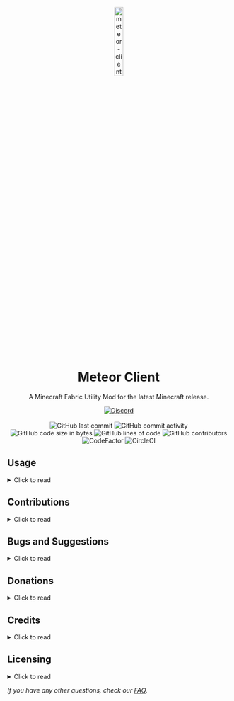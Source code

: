 
<p align="center">
<img src="https://meteorclient.com/icon.png" alt="meteor-client-logo" width="20%"/>
</p>

<h1 align="center">Meteor Client</h1>

<p align="center">A Minecraft Fabric Utility Mod for the latest Minecraft release.</p>

<div align="center">
    <a href="https://discord.gg/bBGQZvd"><img src="https://img.shields.io/discord/689197705683140636?logo=discord" alt="Discord"/></a>
    <br><br>
    <img src="https://img.shields.io/github/last-commit/MeteorDevelopment/meteor-client" alt="GitHub last commit"/>
    <img src="https://img.shields.io/github/commit-activity/w/MeteorDevelopment/meteor-client" alt="GitHub commit activity"/>
    <br>
    <img src="https://img.shields.io/github/languages/code-size/MeteorDevelopment/meteor-client" alt="GitHub code size in bytes"/>
    <img src="https://tokei.rs/b1/github/MeteorDevelopment/meteor-client" alt="GitHub lines of code"/>
    <img src="https://img.shields.io/github/contributors/MeteorDevelopment/meteor-client" alt="GitHub contributors"/>
    <br>
    <img src="https://www.codefactor.io/repository/github/meteordevelopment/meteor-client/badge" alt="CodeFactor"/>
    <img src="https://circleci.com/gh/MeteorDevelopment/meteor-client/tree/master.svg?style=shield" alt="CircleCI"/>
</div>

## Usage

<details>
  <summary>Click to read</summary>

### Building
- Clone this repository
- Run `./gradlew build`

### Installation
Follow guide on the [wiki](https://github.com/MeteorDevelopment/meteor-client/wiki/Installation).
    
</details>

## Contributions

<details>
  <summary>Click to read</summary>
    
See [CONTRIBUTING.md](https://github.com/MeteorDevelopment/meteor-client/blob/master/CONTRIBUTING.md)
    
</details>

## Bugs and Suggestions

<details>
  <summary>Click to read</summary>

Bug reports and suggestions should be made in this repo's [issue tracker](https://github.com/MeteorDevelopment/meteor-client/issues) using the templates provided. Please provide as much information as you can to best help us understand your issue and give a better chance of it being resolved.

</details>

## Donations

<details>
  <summary>Click to read</summary>
    
All of our work is completely free and non-profit, therefore we are very grateful for all donations made to help support us running our community. All of the money made through donations is used to pay for our servers, none of it is taken for profit.

Donations can be made to our [paypal](https://meteorclient.com/donations), the minimum amount to get donator benefits is 5€.
You will be rewarded with a role on our Discord, an in-game cape and extra kit + a colored name on our pvp server (`pvp.meteorclient.com`).
Make sure to include your **Discord tag** and **Minecraft ign** so we can give you your rewards.
    
</details>

## Credits

<details>
  <summary>Click to read</summary>
    
[Cabaletta](https://github.com/cabaletta) for [Baritone](https://github.com/cabaletta/baritone)  
The [Fabric Team](https://github.com/FabricMC) for [Fabric](https://github.com/FabricMC/fabric-loader) and [Yarn](https://github.com/FabricMC/yarn)

</details>

## Licensing

<details>
  <summary>Click to read</summary>
    

If you use **ANY** code from the source:
- You must disclose the source code of your modified work, and the source code you took from this project. This means you are not allowed to use code from this project (even partially) in a closed-source and/or obfuscated application.
- You must state clearly and obviously to all end users that you are using code from this project.
- Your application must also be licensed under the same license.
This project is licensed under the [GNU General Public License v3.0](https://www.gnu.org/licenses/gpl-3.0.en.html).
    
</details>

 



*If you have any other questions, check our [FAQ](https://github.com/MeteorDevelopment/meteor-client/wiki).*
